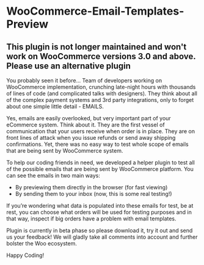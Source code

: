 # WooCommerce-Email-Templates-Preview
## This plugin is not longer maintained and won't work on WooCommerce versions 3.0 and above. Please use an alternative plugin
You probably seen it before... Team of developers working on WooCommerce implementation, crunching late-night hours with thousands of lines of code (and complicated talks with designers). They think about all of the complex payment systems and 3rd party integrations, only to forget about one simple little detail - EMAILS.

Yes, emails are easily overlooked, but very important part of your eCommerce system. Think about it. They are the first vessel of communication that your users receive when order is in place. They are on front lines of attack when you issue refunds or send away shipping confirmations. Yet, there was no easy way to test whole scope of emails that are being sent by WooCommerce system. 

To help our coding friends in need, we developed a helper plugin to test all of the possible emails that are being sent by WooCommerce platform. You can see the emails in two main ways:

 - By previewing them directly in the browser (for fast viewing)
 - By sending them to your inbox (now, this is some real testing!)

If you’re wondering what data is populated into these emails for test, be at rest, you can choose what orders will be used for testing purposes and in that way, inspect if big orders have a problem with email templates.

Plugin is currently in beta phase so please download it, try it out and send us your feedback! We will gladly take all comments into account and further bolster the Woo ecosystem.

Happy Coding!

